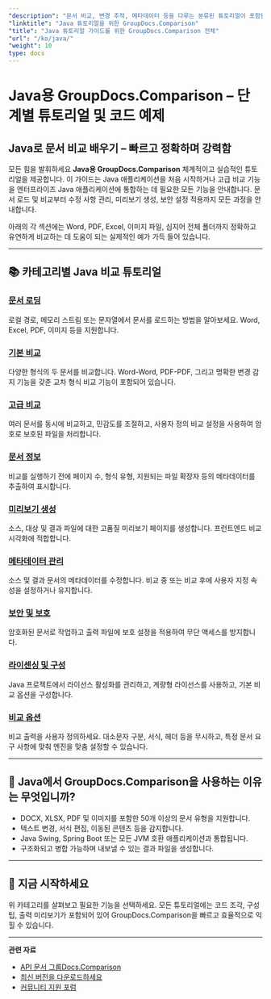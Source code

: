 ```yaml
---
"description": "문서 비교, 변경 추적, 메타데이터 등을 다루는 분류된 튜토리얼이 포함된 Java용 GroupDocs.Comparison에 대한 완벽한 가이드를 살펴보세요."
"linktitle": "Java 튜토리얼을 위한 GroupDocs.Comparison"
"title": "Java 튜토리얼 가이드를 위한 GroupDocs.Comparison 전체"
"url": "/ko/java/"
"weight": 10
type: docs
---
```

# Java용 GroupDocs.Comparison – 단계별 튜토리얼 및 코드 예제

## Java로 문서 비교 배우기 – 빠르고 정확하며 강력함

모든 힘을 발휘하세요 **Java용 GroupDocs.Comparison** 체계적이고 실습적인 튜토리얼을 제공합니다. 이 가이드는 Java 애플리케이션을 처음 시작하거나 고급 비교 기능을 엔터프라이즈 Java 애플리케이션에 통합하는 데 필요한 모든 기능을 안내합니다. 문서 로드 및 비교부터 수정 사항 관리, 미리보기 생성, 보안 설정 적용까지 모든 과정을 안내합니다.

아래의 각 섹션에는 Word, PDF, Excel, 이미지 파일, 심지어 전체 폴더까지 정확하고 유연하게 비교하는 데 도움이 되는 실제적인 예가 가득 들어 있습니다.

---

## 📚 카테고리별 Java 비교 튜토리얼

### [문서 로딩](./document-loading)
로컬 경로, 메모리 스트림 또는 문자열에서 문서를 로드하는 방법을 알아보세요. Word, Excel, PDF, 이미지 등을 지원합니다.

### [기본 비교](./basic-comparison)
다양한 형식의 두 문서를 비교합니다. Word-Word, PDF-PDF, 그리고 명확한 변경 감지 기능을 갖춘 교차 형식 비교 기능이 포함되어 있습니다.

### [고급 비교](./advanced-comparison)
여러 문서를 동시에 비교하고, 민감도를 조절하고, 사용자 정의 비교 설정을 사용하여 암호로 보호된 파일을 처리합니다.

### [문서 정보](./document-information)
비교를 실행하기 전에 페이지 수, 형식 유형, 지원되는 파일 확장자 등의 메타데이터를 추출하여 표시합니다.

### [미리보기 생성](./preview-generation)
소스, 대상 및 결과 파일에 대한 고품질 미리보기 페이지를 생성합니다. 프런트엔드 비교 시각화에 적합합니다.

### [메타데이터 관리](./metadata-management)
소스 및 결과 문서의 메타데이터를 수정합니다. 비교 중 또는 비교 후에 사용자 지정 속성을 설정하거나 유지합니다.

### [보안 및 보호](./security-protection)
암호화된 문서로 작업하고 출력 파일에 보호 설정을 적용하여 무단 액세스를 방지합니다.

### [라이센싱 및 구성](./licensing-configuration)
Java 프로젝트에서 라이선스 활성화를 관리하고, 계량형 라이선스를 사용하고, 기본 비교 옵션을 구성합니다.

### [비교 옵션](./comparison-options)
비교 출력을 사용자 정의하세요. 대소문자 구분, 서식, 헤더 등을 무시하고, 특정 문서 요구 사항에 맞춰 엔진을 맞춤 설정할 수 있습니다.

---

## 🚀 Java에서 GroupDocs.Comparison을 사용하는 이유는 무엇입니까?

- DOCX, XLSX, PDF 및 이미지를 포함한 50개 이상의 문서 유형을 지원합니다.  
- 텍스트 변경, 서식 편집, 이동된 콘텐츠 등을 감지합니다.  
- Java Swing, Spring Boot 또는 모든 JVM 호환 애플리케이션과 통합됩니다.  
- 구조화되고 병합 가능하며 내보낼 수 있는 결과 파일을 생성합니다.  

---

## 🧠 지금 시작하세요

위 카테고리를 살펴보고 필요한 기능을 선택하세요. 모든 튜토리얼에는 코드 조각, 구성 팁, 출력 미리보기가 포함되어 있어 GroupDocs.Comparison을 빠르고 효율적으로 익힐 수 있습니다.

---

**관련 자료**  
- [API 문서 그룹Docs.Comparison](https://references.groupdocs.com/comparison/java/)  
- [최신 버전을 다운로드하세요](https://releases.groupdocs.com/comparison/java/)  
- [커뮤니티 지원 포럼](https://forum.groupdocs.com/c/comparison/)